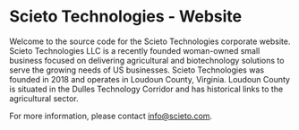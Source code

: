 # Scieto Technologies - Website

Welcome to the source code for the Scieto Technologies corporate website. Scieto Technologies LLC is a recently founded woman-owned small business focused on delivering agricultural and biotechnology solutions to serve the growing needs of US businesses. Scieto Technologies was founded in 2018 and operates in Loudoun County, Virginia. Loudoun County is situated in the Dulles Technology Corridor and has historical links to the agricultural sector.

For more information, please contact info@scieto.com.
